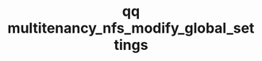 ---
category: multitenancy
command: multitenancy_nfs_modify_global_settings
optional_options:
- alternate: []
  help: Enables mounting with the NFSv4.1 protocol
  name: --enable-v4
  required: false
- alternate: []
  help: Disables mounting with the NFSv4.1 protocol
  name: --disable-v4
  required: false
- alternate: []
  help: Enables mounting with KRB5 security
  name: --enable-krb5
  required: false
- alternate: []
  help: Disables mounting with KRB5 security
  name: --disable-krb5
  required: false
- alternate: []
  help: Enables mounting with KRB5p security
  name: --enable-krb5p
  required: false
- alternate: []
  help: Disables mounting with KRB5p security
  name: --disable-krb5p
  required: false
- alternate: []
  help: Enables mounting with KRB5i security
  name: --enable-krb5i
  required: false
- alternate: []
  help: Disables mounting with KRB5i security
  name: --disable-krb5i
  required: false
- alternate: []
  help: Enables mounting with AUTH_SYS security
  name: --enable-auth-sys
  required: false
- alternate: []
  help: Disables mounting with AUTH_SYS security
  name: --disable-auth-sys
  required: false
permalink: /qq-cli-command-guide/multitenancy/multitenancy_nfs_modify_global_settings.html
positional_options: []
sidebar: qq_cli_command_reference_sidebar
summary: This section explains how to use the <code>qq multitenancy_nfs_modify_global_settings</code>
  command.
synopsis: Modify global default NFS settings
title: qq multitenancy_nfs_modify_global_settings
usage: "qq multitenancy_nfs_modify_global_settings [-h] [--enable-v4 | --disable-v4]\
  \ [--enable-krb5 | --disable-krb5] [--enable-krb5p | --disable-krb5p] [--enable-krb5i\
  \ | --disable-krb5i]\n    [--enable-auth-sys | --disable-auth-sys]"
zendesk_source: qq CLI Command Guide

---